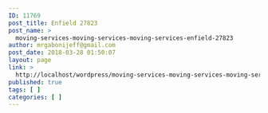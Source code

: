 ```yaml
---
ID: 11769
post_title: Enfield 27823
post_name: >
  moving-services-moving-services-moving-services-enfield-27823
author: mrgabonijeff@gmail.com
post_date: 2018-03-28 01:50:07
layout: page
link: >
  http://localhost/wordpress/moving-services-moving-services-moving-services-enfield-27823/
published: true
tags: [ ]
categories: [ ]
---
```

